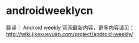 # androidweeklycn
翻译： Android weekly 官网最新内容，更多内容请见： http://wiki.jikexueyuan.com/project/android-weekly/
